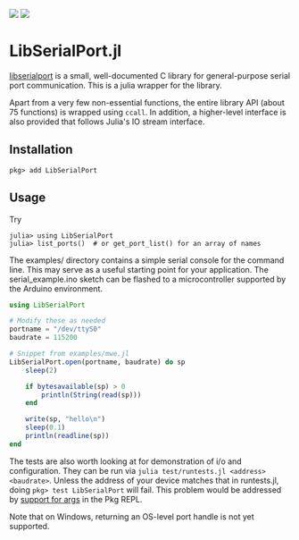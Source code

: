 [![](https://img.shields.io/badge/docs-stable-blue.svg)](https://JuliaIO.github.io/LibSerialPort.jl/stable) [![](https://img.shields.io/badge/docs-dev-blue.svg)](https://JuliaIO.github.io/LibSerialPort.jl/dev)

# LibSerialPort.jl

[libserialport](http://sigrok.org/wiki/Libserialport) is a small, well-documented C library for general-purpose serial port communication. This is a julia wrapper for the library.

Apart from a very few non-essential functions, the entire library API (about 75 functions) is wrapped using `ccall`. In addition, a higher-level interface is also provided that follows Julia's IO stream interface.

## Installation

    pkg> add LibSerialPort


## Usage

Try

    julia> using LibSerialPort
    julia> list_ports()  # or get_port_list() for an array of names

The examples/ directory contains a simple serial console for the command line. This may serve as a useful starting point for your application. The serial_example.ino sketch can be flashed to a microcontroller supported by the Arduino environment.

```julia
using LibSerialPort

# Modify these as needed
portname = "/dev/ttyS0"
baudrate = 115200

# Snippet from examples/mwe.jl
LibSerialPort.open(portname, baudrate) do sp
	sleep(2)

	if bytesavailable(sp) > 0
    	println(String(read(sp)))
	end

    write(sp, "hello\n")
    sleep(0.1)
    println(readline(sp))
end
```

The tests are also worth looking at for demonstration of i/o and configuration. They can be run via `julia test/runtests.jl <address> <baudrate>`. Unless the address of your device matches that in runtests.jl, doing `pkg> test LibSerialPort` will fail. This problem would be addressed by [support for args](https://github.com/JuliaLang/Pkg.jl/issues/518) in the Pkg REPL.

Note that on Windows, returning an OS-level port handle is not yet supported.
